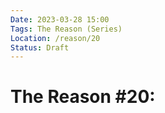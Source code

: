 ```yaml
---
Date: 2023-03-28 15:00
Tags: The Reason (Series)
Location: /reason/20
Status: Draft
---
```


# The Reason #20: